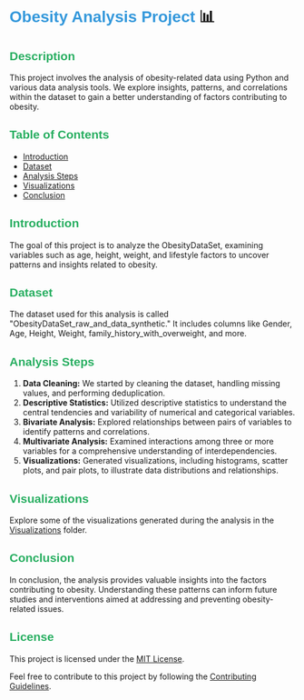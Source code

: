 # <span style="color: #3498db; font-family: 'Arial';">Obesity Analysis Project</span> 📊

## <span style="color: #27ae60; font-family: 'Arial';">Description</span>
This project involves the analysis of obesity-related data using Python and various data analysis tools. We explore insights, patterns, and correlations within the dataset to gain a better understanding of factors contributing to obesity.

## <span style="color: #27ae60; font-family: 'Arial';">Table of Contents</span>
- [Introduction](#introduction)
- [Dataset](#dataset)
- [Analysis Steps](#analysis-steps)
- [Visualizations](#visualizations)
- [Conclusion](#conclusion)

## <span style="color: #27ae60; font-family: 'Arial';">Introduction</span>
The goal of this project is to analyze the ObesityDataSet, examining variables such as age, height, weight, and lifestyle factors to uncover patterns and insights related to obesity.

## <span style="color: #27ae60; font-family: 'Arial';">Dataset</span>
The dataset used for this analysis is called "ObesityDataSet_raw_and_data_synthetic." It includes columns like Gender, Age, Height, Weight, family_history_with_overweight, and more.

## <span style="color: #27ae60; font-family: 'Arial';">Analysis Steps</span>
1. **Data Cleaning:** We started by cleaning the dataset, handling missing values, and performing deduplication.
2. **Descriptive Statistics:** Utilized descriptive statistics to understand the central tendencies and variability of numerical and categorical variables.
3. **Bivariate Analysis:** Explored relationships between pairs of variables to identify patterns and correlations.
4. **Multivariate Analysis:** Examined interactions among three or more variables for a comprehensive understanding of interdependencies.
5. **Visualizations:** Generated visualizations, including histograms, scatter plots, and pair plots, to illustrate data distributions and relationships.

## <span style="color: #27ae60; font-family: 'Arial';">Visualizations</span>
Explore some of the visualizations generated during the analysis in the [Visualizations](visualizations/) folder.

## <span style="color: #27ae60; font-family: 'Arial';">Conclusion</span>
In conclusion, the analysis provides valuable insights into the factors contributing to obesity. Understanding these patterns can inform future studies and interventions aimed at addressing and preventing obesity-related issues.

## <span style="color: #27ae60; font-family: 'Arial';">License</span>
This project is licensed under the [MIT License](LICENSE).

Feel free to contribute to this project by following the [Contributing Guidelines](CONTRIBUTING.md).
